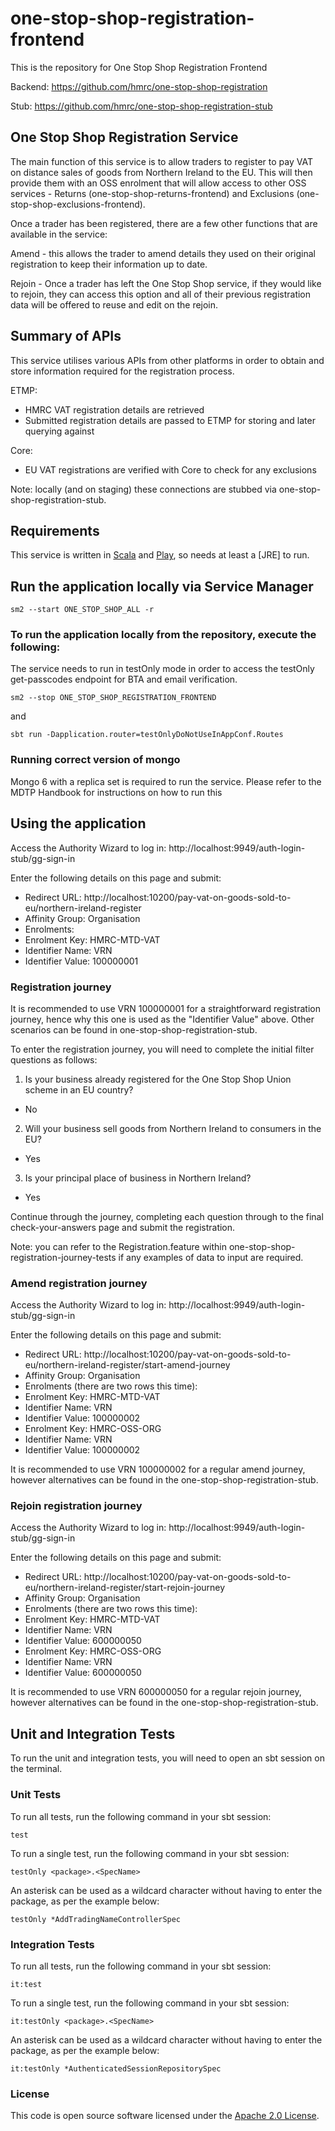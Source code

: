 
# one-stop-shop-registration-frontend

This is the repository for One Stop Shop Registration Frontend

Backend: https://github.com/hmrc/one-stop-shop-registration

Stub: https://github.com/hmrc/one-stop-shop-registration-stub

One Stop Shop Registration Service
------------

The main function of this service is to allow traders to register to pay VAT on distance sales of goods from 
Northern Ireland to the EU. This will then provide them with an OSS enrolment that will allow access to other 
OSS services - Returns (one-stop-shop-returns-frontend) and Exclusions (one-stop-shop-exclusions-frontend).

Once a trader has been registered, there are a few other functions that are available in the service:

Amend - this allows the trader to amend details they used on their original registration to keep
their information up to date.

Rejoin - Once a trader has left the One Stop Shop service, if they would like to rejoin, they can access this
option and all of their previous registration data will be offered to reuse and edit on the rejoin.

Summary of APIs
------------

This service utilises various APIs from other platforms in order to obtain and store information required for the 
registration process.

ETMP:
- HMRC VAT registration details are retrieved
- Submitted registration details are passed to ETMP for storing and later querying against

Core:
- EU VAT registrations are verified with Core to check for any exclusions

Note: locally (and on staging) these connections are stubbed via one-stop-shop-registration-stub.

Requirements
------------

This service is written in [Scala](http://www.scala-lang.org/) and [Play](http://playframework.com/), so needs at least a [JRE] to run.

## Run the application locally via Service Manager

```
sm2 --start ONE_STOP_SHOP_ALL -r
```

### To run the application locally from the repository, execute the following:

The service needs to run in testOnly mode in order to access the testOnly get-passcodes endpoint for BTA and email
verification.

```
sm2 --stop ONE_STOP_SHOP_REGISTRATION_FRONTEND
```
and 
```
sbt run -Dapplication.router=testOnlyDoNotUseInAppConf.Routes
```

### Running correct version of mongo
Mongo 6 with a replica set is required to run the service. Please refer to the MDTP Handbook for instructions on how to run this


Using the application
------------

Access the Authority Wizard to log in:
http://localhost:9949/auth-login-stub/gg-sign-in

Enter the following details on this page and submit:
- Redirect URL: http://localhost:10200/pay-vat-on-goods-sold-to-eu/northern-ireland-register
- Affinity Group: Organisation
- Enrolments:
- Enrolment Key: HMRC-MTD-VAT
- Identifier Name: VRN
- Identifier Value: 100000001

### Registration journey

It is recommended to use VRN 100000001 for a straightforward registration journey, hence why this one is used as
the "Identifier Value" above. Other scenarios can be found in one-stop-shop-registration-stub.

To enter the registration journey, you will need to complete the initial filter questions as follows:
1. Is your business already registered for the One Stop Shop Union scheme in an EU country? 
- No
2. Will your business sell goods from Northern Ireland to consumers in the EU?
- Yes
3. Is your principal place of business in Northern Ireland?
- Yes

Continue through the journey, completing each question through to the final check-your-answers page and submit the 
registration. 

Note: you can refer to the Registration.feature within one-stop-shop-registration-journey-tests if any examples of data 
to input are required.

### Amend registration journey

Access the Authority Wizard to log in:
http://localhost:9949/auth-login-stub/gg-sign-in

Enter the following details on this page and submit:
- Redirect URL: http://localhost:10200/pay-vat-on-goods-sold-to-eu/northern-ireland-register/start-amend-journey
- Affinity Group: Organisation
- Enrolments (there are two rows this time):
- Enrolment Key: HMRC-MTD-VAT
- Identifier Name: VRN
- Identifier Value: 100000002
- Enrolment Key: HMRC-OSS-ORG
- Identifier Name: VRN
- Identifier Value: 100000002

It is recommended to use VRN 100000002 for a regular amend journey, however alternatives can be found in the 
one-stop-shop-registration-stub.

### Rejoin registration journey

Access the Authority Wizard to log in:
http://localhost:9949/auth-login-stub/gg-sign-in

Enter the following details on this page and submit:
- Redirect URL: http://localhost:10200/pay-vat-on-goods-sold-to-eu/northern-ireland-register/start-rejoin-journey
- Affinity Group: Organisation
- Enrolments (there are two rows this time):
- Enrolment Key: HMRC-MTD-VAT
- Identifier Name: VRN
- Identifier Value: 600000050
- Enrolment Key: HMRC-OSS-ORG
- Identifier Name: VRN
- Identifier Value: 600000050

It is recommended to use VRN 600000050 for a regular rejoin journey, however alternatives can be found in the
one-stop-shop-registration-stub.


Unit and Integration Tests
------------

To run the unit and integration tests, you will need to open an sbt session on the terminal.

### Unit Tests

To run all tests, run the following command in your sbt session:
```
test
```

To run a single test, run the following command in your sbt session:
```
testOnly <package>.<SpecName>
```

An asterisk can be used as a wildcard character without having to enter the package, as per the example below:
```
testOnly *AddTradingNameControllerSpec
```

### Integration Tests

To run all tests, run the following command in your sbt session:
```
it:test
```

To run a single test, run the following command in your sbt session:
```
it:testOnly <package>.<SpecName>
```

An asterisk can be used as a wildcard character without having to enter the package, as per the example below:
```
it:testOnly *AuthenticatedSessionRepositorySpec
```

### License

This code is open source software licensed under the [Apache 2.0 License]("http://www.apache.org/licenses/LICENSE-2.0.html").
